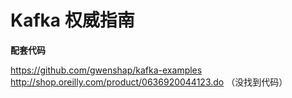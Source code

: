 # Kafka 权威指南

**配套代码**

https://github.com/gwenshap/kafka-examples \
http://shop.oreilly.com/product/0636920044123.do （没找到代码）